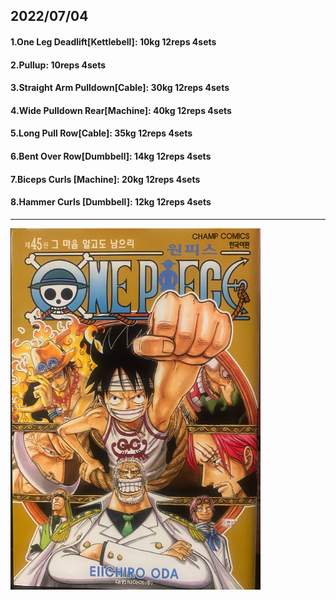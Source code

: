 ## 2022/07/04
#### 1.One Leg Deadlift\[Kettlebell\]: 10kg 12reps 4sets
#### 2.Pullup: 10reps 4sets
#### 3.Straight Arm Pulldown\[Cable\]: 30kg 12reps 4sets
#### 4.Wide Pulldown Rear\[Machine\]: 40kg 12reps 4sets
#### 5.Long Pull Row\[Cable\]: 35kg 12reps 4sets
#### 6.Bent Over Row\[Dumbbell\]: 14kg 12reps 4sets
#### 7.Biceps Curls \[Machine\]: 20kg 12reps 4sets
#### 8.Hammer Curls \[Dumbbell\]: 12kg 12reps 4sets

---

<img src='./_resources/__045.png' width='400px' />
